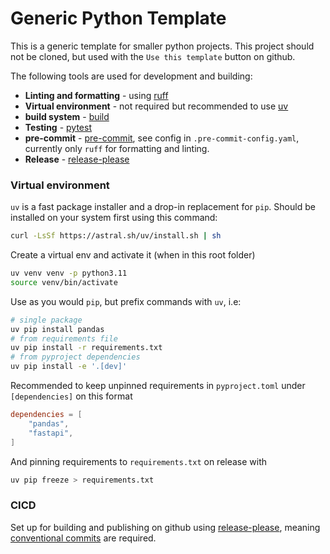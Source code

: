 # Generic Python Template
This is a generic template for smaller python projects. This project should not be cloned, but used with the `Use this template` button on github. 

The following tools are used for development and building:
- **Linting and formatting** - using [ruff](https://astral.sh/ruff)
- **Virtual environment** - not required but recommended to use [uv](https://github.com/astral-sh/uv)
- **build system** - [build](https://pypi.org/project/build/)
- **Testing** - [pytest](https://pypi.org/project/pytest/)
- **pre-commit** - [pre-commit](https://pre-commit.com/), see config in `.pre-commit-config.yaml`, currently only `ruff` for formatting and linting.
- **Release** - [release-please](https://github.com/googleapis/release-please)


### Virtual environment
`uv` is a fast package installer and a drop-in replacement for `pip`. Should be installed on your system first using this command: 

```bash
curl -LsSf https://astral.sh/uv/install.sh | sh
```
Create a virtual env and activate it (when in this root folder)

```bash
uv venv venv -p python3.11
source venv/bin/activate
```

Use as you would `pip`, but prefix commands with `uv`, i.e:
```bash
# single package
uv pip install pandas
# from requirements file
uv pip install -r requirements.txt
# from pyproject dependencies
uv pip install -e '.[dev]'
```

Recommended to keep unpinned requirements in `pyproject.toml` under `[dependencies]` on this format
```toml
dependencies = [
    "pandas",
    "fastapi",
]
```
And pinning requirements to `requirements.txt` on release with 
```bash
uv pip freeze > requirements.txt
````

### CICD
Set up for building and publishing on github using [release-please](https://github.com/googleapis/release-please), meaning [conventional commits](https://www.conventionalcommits.org/en/v1.0.0/) are required.
